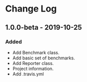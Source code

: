 # Change Log

## 1.0.0-beta - 2019-10-25
### Added
- Add Benchmark class.
- Add basic set of benchmarks.
- Add Reporter class.
- Project information.
- Add .travis.yml